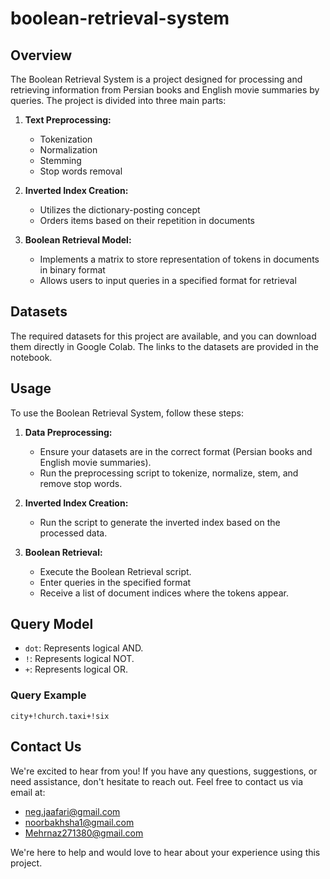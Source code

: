 # boolean-retrieval-system

## Overview

The Boolean Retrieval System is a project designed for processing and retrieving information from Persian books and English movie summaries by queries. The project is divided into three main parts:

1. **Text Preprocessing:**
   - Tokenization
   - Normalization
   - Stemming
   - Stop words removal

2. **Inverted Index Creation:**
   - Utilizes the dictionary-posting concept
   - Orders items based on their repetition in documents

3. **Boolean Retrieval Model:**
   - Implements a matrix to store representation of tokens in documents in binary format
   - Allows users to input queries in a specified format for retrieval
  
## Datasets

The required datasets for this project are available, and you can download them directly in Google Colab. The links to the datasets are provided in the notebook.

## Usage

To use the Boolean Retrieval System, follow these steps:

1. **Data Preprocessing:**
   - Ensure your datasets are in the correct format (Persian books and English movie summaries).
   - Run the preprocessing script to tokenize, normalize, stem, and remove stop words.

2. **Inverted Index Creation:**
   - Run the script to generate the inverted index based on the processed data.

3. **Boolean Retrieval:**
   - Execute the Boolean Retrieval script.
   - Enter queries in the specified format
   - Receive a list of document indices where the tokens appear.

## Query Model

- `dot`: Represents logical AND.
- `!`: Represents logical NOT.
- `+`: Represents logical OR.

### Query Example
`city+!church.taxi+!six`

## Contact Us

We're excited to hear from you! If you have any questions, suggestions, or need assistance, don't hesitate to reach out. Feel free to contact us via email at:

- neg.jaafari@gmail.com
- noorbakhsha1@gmail.com
- Mehrnaz271380@gmail.com

We're here to help and would love to hear about your experience using this project.



